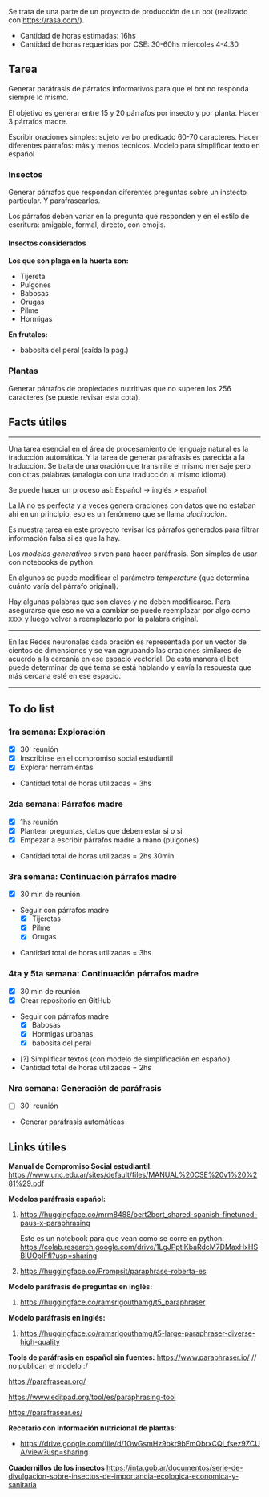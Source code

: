 Se trata de una parte de un proyecto de producción de un bot (realizado con https://rasa.com/).

* Cantidad de horas estimadas: 16hs
* Cantidad de horas requeridas por CSE: 30-60hs
miercoles 4-4.30
## Tarea
Generar paráfrasis de párrafos informativos para que el bot no responda siempre lo mismo.

El objetivo es generar entre 15 y 20 párrafos por insecto y por planta.
Hacer 3 párrafos madre.

Escribir oraciones simples: sujeto verbo predicado 60-70 caracteres.
Hacer diferentes párrafos: más y menos técnicos.
Modelo para simplificar texto en español
### Insectos
Generar párrafos que respondan diferentes preguntas sobre un instecto particular. Y parafrasearlos.

Los párrafos deben variar en la pregunta que responden y en el estilo de escritura: amigable, formal, directo, con emojis.

#### Insectos considerados
**Los que son plaga en la huerta son:**
* Tijereta
* Pulgones 
* Babosas
* Orugas
* Pilme
* Hormigas

**En frutales:**
* babosita del peral (caída la pag.)

### Plantas
Generar párrafos de propiedades nutritivas que no superen los 256 caracteres (se puede revisar esta cota).


## Facts útiles
***
Una tarea esencial en el área de procesamiento de lenguaje natural es la traducción automática. Y la tarea de generar paráfrasis es parecida a la traducción.
Se trata de una oración que transmite el mismo mensaje pero con otras palabras (analogía con una traducción al mismo idioma).

Se puede hacer un proceso así:
Español -> inglés > español

La IA no es perfecta y a veces genera oraciones con datos que no estaban ahí en un principio, eso es un fenómeno que se llama *alucinación*.

Es nuestra tarea en este proyecto revisar los párrafos generados para filtrar información falsa si es que la hay.


Los *modelos generativos* sirven para hacer paráfrasis. Son simples de usar con notebooks de python

En algunos se puede modificar el parámetro *temperature* (que determina cuánto varía del párrafo original).

Hay algunas palabras que son claves y no deben modificarse. Para asegurarse que eso no va a cambiar se puede reemplazar por algo como `XXXX` y luego volver a reemplazarlo por la palabra original.

***
En las Redes neuronales cada oración es representada por un vector de cientos de dimensiones y se van agrupando las oraciones similares de acuerdo a la cercanía en ese espacio vectorial. De esta manera el bot puede determinar de qué tema se está hablando y envía la respuesta que más cercana esté en ese espacio.
***

## To do list
<!--Las horas se cuentan desde el comienzo de una weekly hasta la siguiente-->
### 1ra semana: Exploración
+ [x] 30' reunión
+ [x] Inscribirse en el compromiso social estudiantil
+ [x] Explorar herramientas
+ Cantidad total de horas utilizadas = 3hs

### 2da semana: Párrafos madre
+ [x] 1hs reunión
+ [x] Plantear preguntas, datos que deben estar si o si
+ [x] Empezar a escribir párrafos madre a mano (pulgones)
+ Cantidad total de horas utilizadas = 2hs 30min

### 3ra semana: Continuación párrafos madre
- [x] 30 min de reunión
- Seguir con párrafos madre 
	- [x] Tijeretas
	- [x] Pilme
	+ [x] Orugas
+ Cantidad total de horas utilizadas = 3hs

### 4ta y 5ta semana: Continuación párrafos madre
- [x] 30 min de reunión
- [x] Crear repositorio en GitHub
- Seguir con párrafos madre 
	+ [x] Babosas
	+ [x] Hormigas urbanas
	+ [x] babosita del peral
+ [?] Simplificar textos (con modelo de simplificación en español).
+ Cantidad total de horas utilizadas = 2hs

### Nra semana: Generación de paráfrasis
+ [ ] 30' reunión
+ Generar paráfrasis automáticas

## Links útiles

**Manual de Compromiso Social estudiantil:**
https://www.unc.edu.ar/sites/default/files/MANUAL%20CSE%20v1%20%281%29.pdf

**Modelos paráfrasis español:**

1. https://huggingface.co/mrm8488/bert2bert_shared-spanish-finetuned-paus-x-paraphrasing

    Este es un notebook para que vean como se corre en python:
    https://colab.research.google.com/drive/1LgJPptiKbaRdcM7DMaxHxHSBIUOpIFfl?usp=sharing

2. https://huggingface.co/Prompsit/paraphrase-roberta-es

**Modelo paráfrasis de preguntas en inglés:**
1. https://huggingface.co/ramsrigouthamg/t5_paraphraser

**Modelo paráfrasis en inglés:**
1. https://huggingface.co/ramsrigouthamg/t5-large-paraphraser-diverse-high-quality

**Tools de paráfrasis en español sin fuentes:**
https://www.paraphraser.io/ // no publican el modelo :/

https://parafrasear.org/

https://www.editpad.org/tool/es/paraphrasing-tool

https://parafrasear.es/


**Recetario con información nutricional de plantas:**
* https://drive.google.com/file/d/1OwGsmHz9bkr9bFmQbrxCQl_fsez9ZCUA/view?usp=sharing

**Cuadernillos de los insectos**
https://inta.gob.ar/documentos/serie-de-divulgacion-sobre-insectos-de-importancia-ecologica-economica-y-sanitaria




